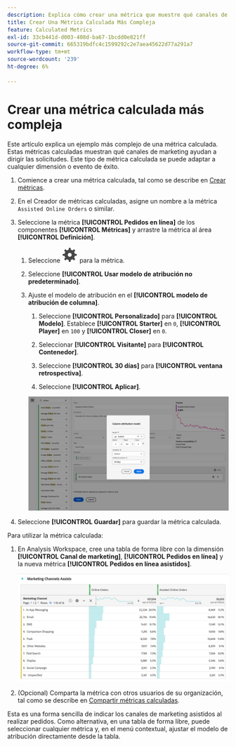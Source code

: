 ```yaml
---
description: Explica cómo crear una métrica que muestre qué canales de marketing ayudan a controlar las órdenes.
title: Crear Una Métrica Calculada Más Compleja
feature: Calculated Metrics
exl-id: 33cb441d-d003-408d-ba67-1bcdd0e821ff
source-git-commit: 665319bdfc4c1599292c2e7aea45622d77a291a7
workflow-type: tm+mt
source-wordcount: '239'
ht-degree: 6%

---
```


# Crear una métrica calculada más compleja

Este artículo explica un ejemplo más complejo de una métrica calculada. Estas métricas calculadas muestran qué canales de marketing ayudan a dirigir las solicitudes. Este tipo de métrica calculada se puede adaptar a cualquier dimensión o evento de éxito.

1. Comience a crear una métrica calculada, tal como se describe en [Crear métricas](/help/components/calculated-metrics/workflow/c-build-metrics/cm-build-metrics.md).

1. En el Creador de métricas calculadas, asigne un nombre a la métrica `Assisted Online Orders` o similar.

1. Seleccione la métrica **[!UICONTROL Pedidos en línea]** de los componentes **[!UICONTROL Métricas]** y arrastre la métrica al área **[!UICONTROL Definición]**.

   1. Seleccione ![Setting](/help/assets/icons/Setting.svg) para la métrica.
   1. Seleccione **[!UICONTROL Usar modelo de atribución no predeterminado]**.
   1. Ajuste el modelo de atribución en el **[!UICONTROL modelo de atribución de columna]**.
      1. Seleccione **[!UICONTROL Personalizado]** para **[!UICONTROL Modelo]**. Establece **[!UICONTROL Starter]** en `0`, **[!UICONTROL Player]** en `100` y **[!UICONTROL Closer]** en `0`.
      1. Seleccionar **[!UICONTROL Visitante]** para **[!UICONTROL Contenedor]**.
      1. Seleccione **[!UICONTROL 30 días]** para **[!UICONTROL ventana retrospectiva]**.

      1. Seleccione **[!UICONTROL Aplicar]**.

      ![Modelo de atribución de columna](assets/complex-calculated-metric.png)

1. Seleccione **[!UICONTROL Guardar]** para guardar la métrica calculada.

Para utilizar la métrica calculada:

1. En Analysis Workspace, cree una tabla de forma libre con la dimensión **[!UICONTROL Canal de marketing]**, **[!UICONTROL Pedidos en línea]** y la nueva métrica **[!UICONTROL Pedidos en línea asistidos]**.

   ![Pedidos en línea asistidos por canal de mercadotecnia](assets/marketing-channel-assists.png)

1. (Opcional) Comparta la métrica con otros usuarios de su organización, tal como se describe en [Compartir métricas calculadas](/help/components/calculated-metrics/workflow/cm-sharing.md).

Esta es una forma sencilla de indicar los canales de marketing asistidos al realizar pedidos. Como alternativa, en una tabla de forma libre, puede seleccionar cualquier métrica y, en el menú contextual, ajustar el modelo de atribución directamente desde la tabla.
